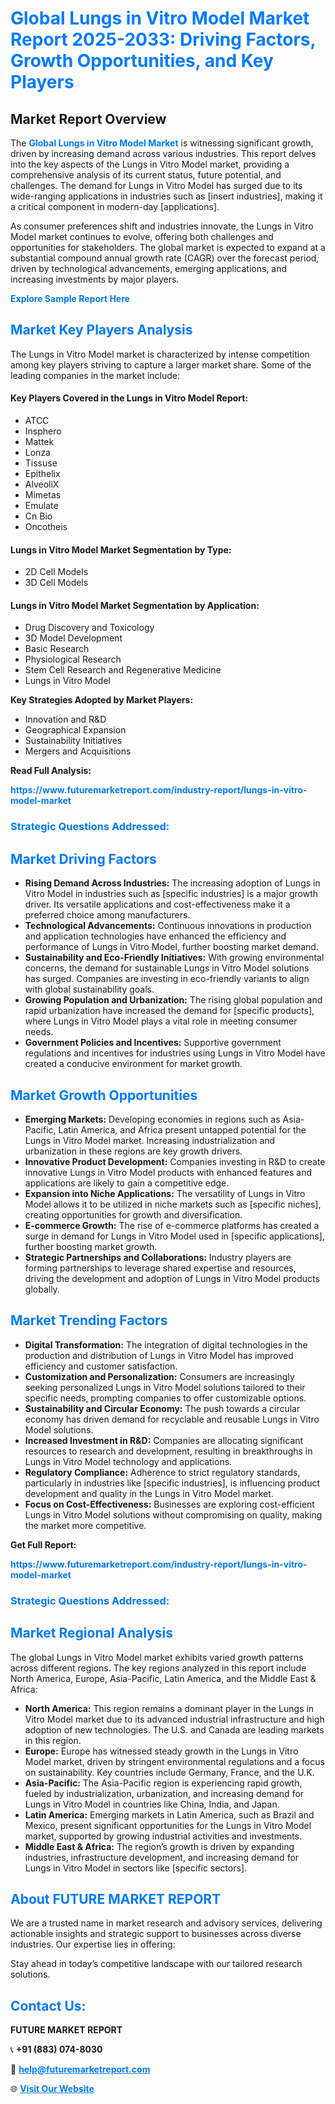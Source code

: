 <h1 style="color: #007BFF;">Global Lungs in Vitro Model Market Report 2025-2033: Driving Factors, Growth Opportunities, and Key Players</h1>

<section id="overview">
<h2>Market Report Overview</h2>
<p>The <a href="https://www.futuremarketreport.com/industry-report/lungs-in-vitro-model-market" style="color: #007BFF; text-decoration: none;"><strong>Global Lungs in Vitro Model Market</strong></a> is witnessing significant growth, driven by increasing demand across various industries. This report delves into the key aspects of the Lungs in Vitro Model market, providing a comprehensive analysis of its current status, future potential, and challenges. The demand for Lungs in Vitro Model has surged due to its wide-ranging applications in industries such as [insert industries], making it a critical component in modern-day [applications].</p>
<p>As consumer preferences shift and industries innovate, the Lungs in Vitro Model market continues to evolve, offering both challenges and opportunities for stakeholders. The global market is expected to expand at a substantial compound annual growth rate (CAGR) over the forecast period, driven by technological advancements, emerging applications, and increasing investments by major players.</p>
</section>

<section id="overview">
<p><a href="https://www.futuremarketreport.com/request-sample/reportId=123017" style="color: #007BFF; text-decoration: none;"><strong>Explore Sample Report Here</strong></a></p>
</section>

<section id="key-players">
<h2 style="color: #007BFF;">Market Key Players Analysis</h2>
<p>The Lungs in Vitro Model market is characterized by intense competition among key players striving to capture a larger market share. Some of the leading companies in the market include:</p>
<h4>Key Players Covered in the Lungs in Vitro Model Report:</h4>
<ul><li>ATCC</li><li>Insphero</li><li>Mattek</li><li>Lonza</li><li>Tissuse</li><li>Epithelix</li><li>AlveoliX</li><li>Mimetas</li><li>Emulate</li><li>Cn Bio</li><li>Oncotheis</li></ul>
<h4>Lungs in Vitro Model Market Segmentation by Type:</h4>
<ul><li>2D Cell Models</li><li>3D Cell Models</li></ul>

<h4>Lungs in Vitro Model Market Segmentation by Application:</h4>
<ul><li>Drug Discovery and Toxicology</li><li>3D Model Development</li><li>Basic Research</li><li>Physiological Research</li><li>Stem Cell Research and Regenerative Medicine</li><li>Lungs in Vitro Model</li></ul>
<p><strong>Key Strategies Adopted by Market Players:</strong></p>
<ul>
<li>Innovation and R&D</li>
<li>Geographical Expansion</li>
<li>Sustainability Initiatives</li>
<li>Mergers and Acquisitions</li>
</ul>
</section>

<section>
<p><strong>Read Full Analysis: </strong></p><a href="https://www.futuremarketreport.com/industry-report/lungs-in-vitro-model-market" style="color: #007BFF; text-decoration: none;"><strong>https://www.futuremarketreport.com/industry-report/lungs-in-vitro-model-market</strong></a>
<h3 style="color: #007BFF;">Strategic Questions Addressed:</h3>
</section>

<section id="driving-factors">
<h2 style="color: #007BFF;">Market Driving Factors</h2>
<ul>
<li><strong>Rising Demand Across Industries:</strong> The increasing adoption of Lungs in Vitro Model in industries such as [specific industries] is a major growth driver. Its versatile applications and cost-effectiveness make it a preferred choice among manufacturers.</li>
<li><strong>Technological Advancements:</strong> Continuous innovations in production and application technologies have enhanced the efficiency and performance of Lungs in Vitro Model, further boosting market demand.</li>
<li><strong>Sustainability and Eco-Friendly Initiatives:</strong> With growing environmental concerns, the demand for sustainable Lungs in Vitro Model solutions has surged. Companies are investing in eco-friendly variants to align with global sustainability goals.</li>
<li><strong>Growing Population and Urbanization:</strong> The rising global population and rapid urbanization have increased the demand for [specific products], where Lungs in Vitro Model plays a vital role in meeting consumer needs.</li>
<li><strong>Government Policies and Incentives:</strong> Supportive government regulations and incentives for industries using Lungs in Vitro Model have created a conducive environment for market growth.</li>
</ul>
</section>

<section id="growth-opportunities">
<h2 style="color: #007BFF;">Market Growth Opportunities</h2>
<ul>
<li><strong>Emerging Markets:</strong> Developing economies in regions such as Asia-Pacific, Latin America, and Africa present untapped potential for the Lungs in Vitro Model market. Increasing industrialization and urbanization in these regions are key growth drivers.</li>
<li><strong>Innovative Product Development:</strong> Companies investing in R&D to create innovative Lungs in Vitro Model products with enhanced features and applications are likely to gain a competitive edge.</li>
<li><strong>Expansion into Niche Applications:</strong> The versatility of Lungs in Vitro Model allows it to be utilized in niche markets such as [specific niches], creating opportunities for growth and diversification.</li>
<li><strong>E-commerce Growth:</strong> The rise of e-commerce platforms has created a surge in demand for Lungs in Vitro Model used in [specific applications], further boosting market growth.</li>
<li><strong>Strategic Partnerships and Collaborations:</strong> Industry players are forming partnerships to leverage shared expertise and resources, driving the development and adoption of Lungs in Vitro Model products globally.</li>
</ul>
</section>

<section id="trending-factors">
<h2 style="color: #007BFF;">Market Trending Factors</h2>
<ul>
<li><strong>Digital Transformation:</strong> The integration of digital technologies in the production and distribution of Lungs in Vitro Model has improved efficiency and customer satisfaction.</li>
<li><strong>Customization and Personalization:</strong> Consumers are increasingly seeking personalized Lungs in Vitro Model solutions tailored to their specific needs, prompting companies to offer customizable options.</li>
<li><strong>Sustainability and Circular Economy:</strong> The push towards a circular economy has driven demand for recyclable and reusable Lungs in Vitro Model solutions.</li>
<li><strong>Increased Investment in R&D:</strong> Companies are allocating significant resources to research and development, resulting in breakthroughs in Lungs in Vitro Model technology and applications.</li>
<li><strong>Regulatory Compliance:</strong> Adherence to strict regulatory standards, particularly in industries like [specific industries], is influencing product development and quality in the Lungs in Vitro Model market.</li>
<li><strong>Focus on Cost-Effectiveness:</strong> Businesses are exploring cost-efficient Lungs in Vitro Model solutions without compromising on quality, making the market more competitive.</li>
</ul>
</section>

<section>
<p><strong>Get Full Report: </strong></p><a href="https://www.futuremarketreport.com/industry-report/lungs-in-vitro-model-market" style="color: #007BFF; text-decoration: none;"><strong>https://www.futuremarketreport.com/industry-report/lungs-in-vitro-model-market</strong></a>
<h3 style="color: #007BFF;">Strategic Questions Addressed:</h3>
</section>


<section id="regional-analysis">
<h2 style="color: #007BFF;">Market Regional Analysis</h2>
<p>The global Lungs in Vitro Model market exhibits varied growth patterns across different regions. The key regions analyzed in this report include North America, Europe, Asia-Pacific, Latin America, and the Middle East & Africa:</p>
<ul>
<li><strong>North America:</strong> This region remains a dominant player in the Lungs in Vitro Model market due to its advanced industrial infrastructure and high adoption of new technologies. The U.S. and Canada are leading markets in this region.</li>
<li><strong>Europe:</strong> Europe has witnessed steady growth in the Lungs in Vitro Model market, driven by stringent environmental regulations and a focus on sustainability. Key countries include Germany, France, and the U.K.</li>
<li><strong>Asia-Pacific:</strong> The Asia-Pacific region is experiencing rapid growth, fueled by industrialization, urbanization, and increasing demand for Lungs in Vitro Model in countries like China, India, and Japan.</li>
<li><strong>Latin America:</strong> Emerging markets in Latin America, such as Brazil and Mexico, present significant opportunities for the Lungs in Vitro Model market, supported by growing industrial activities and investments.</li>
<li><strong>Middle East & Africa:</strong> The region’s growth is driven by expanding industries, infrastructure development, and increasing demand for Lungs in Vitro Model in sectors like [specific sectors].</li>
</ul>
</section>

<footer>
<h2 style="color: #007BFF;">About FUTURE MARKET REPORT</h2>
<p>We are a trusted name in market research and advisory services, delivering actionable insights and strategic support to businesses across diverse industries. Our expertise lies in offering:</p>

<p>Stay ahead in today’s competitive landscape with our tailored research solutions.</p>

<h2 style="color: #007BFF;">Contact Us:</h2>
<p><strong>FUTURE MARKET REPORT</strong></p>
<p>📞 <strong>+91 (883) 074-8030</strong></p>
<p>📧 <strong><a href="mailto:help@futuremarketreport.com" style="color: #007BFF;">help@futuremarketreport.com</a></strong></p>
<p>🌐 <strong><a href="https://www.futuremarketreport.com/" style="color: #007BFF;">Visit Our Website</a></strong></p>
</footer>